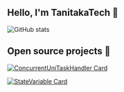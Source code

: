## Hello, I'm TanitakaTech 👋


![GitHub stats](https://github-readme-stats.vercel.app/api?username=tanitaka-tech&theme=vue-dark)

## Open source projects 🌟

[![ConcurrentUniTaskHandler Card](https://github-readme-stats.vercel.app/api/pin/?username=tanitaka-tech&repo=ConcurrentUniTaskHandler&show_owner=true&theme=vue-dark)](https://github.com/cathei/BakingSheet) 

[![StateVariable Card](https://github-readme-stats.vercel.app/api/pin/?username=tanitaka-tech&repo=StateVariable&show_owner=true&theme=vue-dark)](https://github.com/cathei/BakingSheet) 



<!--
**tanitaka-tech/tanitaka-tech** is a ✨ _special_ ✨ repository because its `README.md` (this file) appears on your GitHub profile.

Here are some ideas to get you started:

- 🔭 I’m currently working on ...
- 🌱 I’m currently learning ...
- 👯 I’m looking to collaborate on ...
- 🤔 I’m looking for help with ...
- 💬 Ask me about ...
- 📫 How to reach me: ...
- 😄 Pronouns: ...
- ⚡ Fun fact: ...
-->
